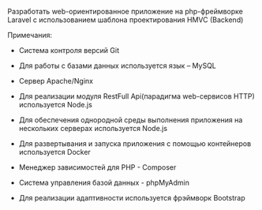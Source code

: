 Разработать web-ориентированное приложение на php-фреймворке Laravel с использованием шаблона проектирования HMVC (Backend)

Примечания:

- Cистема контроля версий Git

- Для работы с базами данных используется язык – MySQL

- Сервер Apache/Nginx

- Для реализации модуля RestFull Api(парадигма web-сервисов HTTP) используется Node.js 

- Для обеспечения однородной среды выполнения приложения на нескольких серверах используется Node.js

- Для развертывания и запуска приложения с помощью контейнеров используется Docker

- Менеджер зависимостей для PHP - Composer

- Система управления базой данных - phpMyAdmin

- Для реализации адаптивности используется фрэймворк Bootstrap
